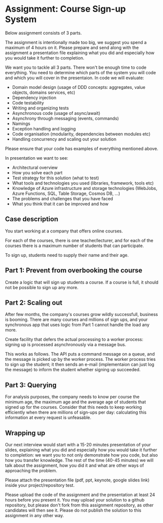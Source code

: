 # Assignment: Course Sign-up System

Below assignment consists of 3 parts.

The assignment is intentionally made too big, we suggest you spend a maximum of 4 hours on it. Please prepare and send along with the assignment a presentation file explaining what you did and especially how you would take it further to completion.

We want you to tackle all 3 parts. There won't be enough time to code everything. You need to determine which parts of the system you will code and which you will cover in the presentaion. 
In code we will evaluate:

- Domain model design (usage of DDD concepts: aggregates, value objects, domains services, etc)
- Dependency injection
- Code testability
- Writing and organizing tests
- Asynchronous code (usage of async/await)
- Asynchrony through messaging (events, commands)
- Namings
- Exception handling and logging
- Code organisation (modularity, dependencies between modules etc)
- Handling concurrency and scaling out your solution

Please ensure that your code has examples of everything mentioned above.

In presentation we want to see:

- Architectural overview
- How you solve each part
- Test strategy for this solution (what to test)
- What tools and technologies you used (libraries, framework, tools etc)
- Knowledge of Azure infrastructure and storage technologies (WebJobs, Azure Functions, SQL, Table Storage, Cosmos DB, ...)
- The problems and challenges that you have faced
- What you think that it can be improved and how


## Case description

You start working at a company that offers online courses.

For each of the courses, there is one teacher/lecturer, and for each of the courses
there is a maximum number of students that can participate. 

To sign up, students need to supply their name and their age.

## Part 1: Prevent from overbooking the course

Create a logic that will sign up students a course. 
If a course is full, it should not be possible to sign up any more.

## Part 2: Scaling out

After few months, the company's courses grow wildly successfull, business is 
booming. There are many courses and millions of sign ups, and your synchronous 
app that uses logic from Part 1 cannot handle the load any more.

Create facility that defers the actual processing to a 
worker process: signing up is processed asynchronously via a message bus.

This works as follows. The API puts a command message on a queue, and the 
message is picked up by the worker process. The worker process tries to sign 
up the student; it then sends an e-mail (implementaion can just log the message) to inform the student whether signing 
up succeeded.

## Part 3: Querying

For analysis purposes, the company needs to know per course the minimum age, the
maximum age and the average age of students that signed up for the courses.
Consider that this needs to keep working efficiently when there are millions 
of sign-ups per day: calculating this information at every request is unfeasable.

## Wrapping up

Our next interview would start with a 15-20 minutes presentation of your slides, explaining what you did and especially how you would take it further to completion: we want you to not only demonstrate how you code, but also how you transfer knowledge. The rest of the time (40-45 minutes) we will talk about the assignment, how you did it and what are other ways of approaching the problem.

Please attach the presentation file (pdf, ppt, keynote, google slides link) inside your project/repository test.

Please upload the code of the assignment and the presentation at least 24 hours before you present it. You may upload your solution to a github repository, but please don't fork from this assignment repository, as other candidates will then see it. Please do not publish the solution to this assignment in any other way.
